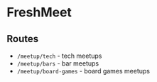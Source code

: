 # FreshMeet

## Routes

- `/meetup/tech` - tech meetups
- `/meetup/bars` - bar meetups
- `/meetup/board-games` - board games meetups
